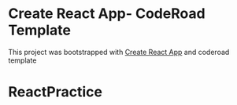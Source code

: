 # Create React App- CodeRoad Template

This project was bootstrapped with [Create React App](https://github.com/facebook/create-react-app) and coderoad template
# ReactPractice
